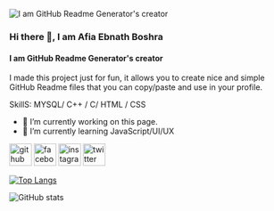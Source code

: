 ![I am GitHub Readme Generator's creator](https://pbs.twimg.com/profile_images/1834886639791095808/sMxFDy52_400x400.jpg)

### Hi there 👋, I am Afia Ebnath Boshra
#### I am GitHub Readme Generator's creator

I made this project just for fun, it allows you to create nice and simple GitHub Readme files that you can copy/paste and use in your profile.

SkillS: MYSQL/ C++ / C/ HTML / CSS

- 🔭 I’m currently working on this page. 
- 🌱 I’m currently learning JavaScript/UI/UX 


[<img src='https://cdn.jsdelivr.net/npm/simple-icons@3.0.1/icons/github.svg' alt='github' height='40'>](https://github.com/AFIAEBNATH)  [<img src='https://cdn.jsdelivr.net/npm/simple-icons@3.0.1/icons/facebook.svg' alt='facebook' height='40'>](https://www.facebook.com/https://www.facebook.com/afia.ebnath.5)  [<img src='https://cdn.jsdelivr.net/npm/simple-icons@3.0.1/icons/instagram.svg' alt='instagram' height='40'>](https://www.instagram.com/https://www.instagram.com/afia_ebnath_boshra?igsh=MWZwcGZyN2dwd2hlNw==/)  [<img src='https://cdn.jsdelivr.net/npm/simple-icons@3.0.1/icons/twitter.svg' alt='twitter' height='40'>](https://twitter.com/https://x.com/Afia_Ebnath)  

[![Top Langs](https://github-readme-stats.vercel.app/api/top-langs/?username=AFIAEBNATH)](https://github.com/anuraghazra/github-readme-stats)

![GitHub stats](https://github-readme-stats.vercel.app/api?username=AFIAEBNATH&show_icons=true)  

